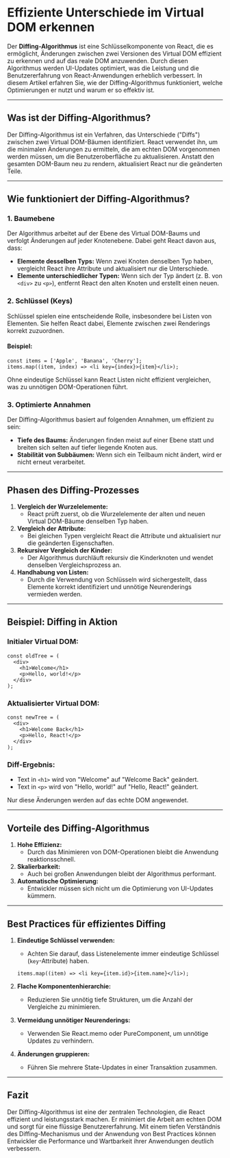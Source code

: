 # **Effiziente Unterschiede im Virtual DOM erkennen**

Der **Diffing-Algorithmus** ist eine Schlüsselkomponente von React, die es ermöglicht, Änderungen zwischen zwei Versionen des Virtual DOM effizient zu erkennen und auf das reale DOM anzuwenden. Durch diesen Algorithmus werden UI-Updates optimiert, was die Leistung und die Benutzererfahrung von React-Anwendungen erheblich verbessert. In diesem Artikel erfahren Sie, wie der Diffing-Algorithmus funktioniert, welche Optimierungen er nutzt und warum er so effektiv ist.

---

## **Was ist der Diffing-Algorithmus?**

Der Diffing-Algorithmus ist ein Verfahren, das Unterschiede ("Diffs") zwischen zwei Virtual DOM-Bäumen identifiziert. React verwendet ihn, um die minimalen Änderungen zu ermitteln, die am echten DOM vorgenommen werden müssen, um die Benutzeroberfläche zu aktualisieren. Anstatt den gesamten DOM-Baum neu zu rendern, aktualisiert React nur die geänderten Teile.

---

## **Wie funktioniert der Diffing-Algorithmus?**

### **1. Baumebene**
Der Algorithmus arbeitet auf der Ebene des Virtual DOM-Baums und verfolgt Änderungen auf jeder Knotenebene. Dabei geht React davon aus, dass:
- **Elemente desselben Typs:** Wenn zwei Knoten denselben Typ haben, vergleicht React ihre Attribute und aktualisiert nur die Unterschiede.    
- **Elemente unterschiedlicher Typen:** Wenn sich der Typ ändert (z. B. von `<div>` zu `<p>`), entfernt React den alten Knoten und erstellt einen neuen.
    
### **2. Schlüssel (Keys)**
Schlüssel spielen eine entscheidende Rolle, insbesondere bei Listen von Elementen. Sie helfen React dabei, Elemente zwischen zwei Renderings korrekt zuzuordnen.
#### **Beispiel:**
```
const items = ['Apple', 'Banana', 'Cherry'];
items.map((item, index) => <li key={index}>{item}</li>);
```
Ohne eindeutige Schlüssel kann React Listen nicht effizient vergleichen, was zu unnötigen DOM-Operationen führt.
### **3. Optimierte Annahmen**
Der Diffing-Algorithmus basiert auf folgenden Annahmen, um effizient zu sein:
- **Tiefe des Baums:** Änderungen finden meist auf einer Ebene statt und breiten sich selten auf tiefer liegende Knoten aus.    
- **Stabilität von Subbäumen:** Wenn sich ein Teilbaum nicht ändert, wird er nicht erneut verarbeitet.    

---

## **Phasen des Diffing-Prozesses**
1. **Vergleich der Wurzelelemente:**    
    - React prüft zuerst, ob die Wurzelelemente der alten und neuen Virtual DOM-Bäume denselben Typ haben.        
2. **Vergleich der Attribute:**    
    - Bei gleichen Typen vergleicht React die Attribute und aktualisiert nur die geänderten Eigenschaften.        
3. **Rekursiver Vergleich der Kinder:**    
    - Der Algorithmus durchläuft rekursiv die Kinderknoten und wendet denselben Vergleichsprozess an.        
4. **Handhabung von Listen:**    
    - Durch die Verwendung von Schlüsseln wird sichergestellt, dass Elemente korrekt identifiziert und unnötige Neurenderings vermieden werden.
        
---

## **Beispiel: Diffing in Aktion**
### **Initialer Virtual DOM:**
```
const oldTree = (
  <div>
    <h1>Welcome</h1>
    <p>Hello, world!</p>
  </div>
);
```
### **Aktualisierter Virtual DOM:**
```
const newTree = (
  <div>
    <h1>Welcome Back</h1>
    <p>Hello, React!</p>
  </div>
);
```
### **Diff-Ergebnis:**
- Text in `<h1>` wird von "Welcome" auf "Welcome Back" geändert.    
- Text in `<p>` wird von "Hello, world!" auf "Hello, React!" geändert.
    
Nur diese Änderungen werden auf das echte DOM angewendet.

---

## **Vorteile des Diffing-Algorithmus**
1. **Hohe Effizienz:**    
    - Durch das Minimieren von DOM-Operationen bleibt die Anwendung reaktionsschnell.        
2. **Skalierbarkeit:**    
    - Auch bei großen Anwendungen bleibt der Algorithmus performant.        
3. **Automatische Optimierung:**    
    - Entwickler müssen sich nicht um die Optimierung von UI-Updates kümmern.
        
---

## **Best Practices für effizientes Diffing**
1. **Eindeutige Schlüssel verwenden:**    
    - Achten Sie darauf, dass Listenelemente immer eindeutige Schlüssel (`key`-Attribute) haben.
            
    ```
    items.map((item) => <li key={item.id}>{item.name}</li>);
    ```
    
2. **Flache Komponentenhierarchie:**    
    - Reduzieren Sie unnötig tiefe Strukturen, um die Anzahl der Vergleiche zu minimieren.        
3. **Vermeidung unnötiger Neurenderings:**    
    - Verwenden Sie React.memo oder PureComponent, um unnötige Updates zu verhindern.     
4. **Änderungen gruppieren:**    
    - Führen Sie mehrere State-Updates in einer Transaktion zusammen.
        
---

## **Fazit**
Der Diffing-Algorithmus ist eine der zentralen Technologien, die React effizient und leistungsstark machen. Er minimiert die Arbeit am echten DOM und sorgt für eine flüssige Benutzererfahrung. Mit einem tiefen Verständnis des Diffing-Mechanismus und der Anwendung von Best Practices können Entwickler die Performance und Wartbarkeit ihrer Anwendungen deutlich verbessern.